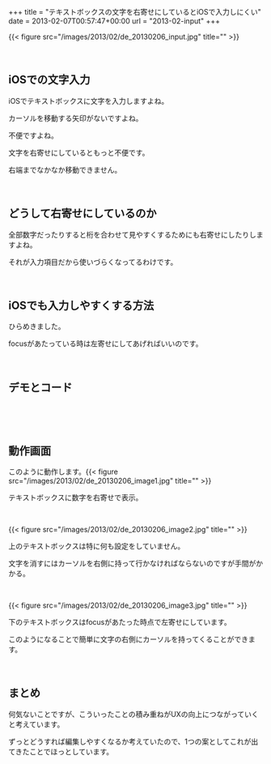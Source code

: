 +++
title = "テキストボックスの文字を右寄せにしているとiOSで入力しにくい"
date = 2013-02-07T00:57:47+00:00
url = "2013-02-input"
+++

{{< figure src="/images/2013/02/de_20130206_input.jpg" title="" >}}

&nbsp;

## iOSでの文字入力

iOSでテキストボックスに文字を入力しますよね。

カーソルを移動する矢印がないですよね。

不便ですよね。

文字を右寄せにしているともっと不便です。

右端までなかなか移動できません。

&nbsp;

## どうして右寄せにしているのか

全部数字だったりすると桁を合わせて見やすくするためにも右寄せにしたりしますよね。

それが入力項目だから使いづらくなってるわけです。

&nbsp;

## iOSでも入力しやすくする方法

ひらめきました。

focusがあたっている時は左寄せにしてあげればいいのです。

&nbsp;

## デモとコード

&nbsp;

&nbsp;

## 動作画面

このように動作します。{{< figure src="/images/2013/02/de_20130206_image1.jpg" title="" >}}

テキストボックスに数字を右寄せで表示。

&nbsp;

{{< figure src="/images/2013/02/de_20130206_image2.jpg" title="" >}}

上のテキストボックスは特に何も設定をしていません。

文字を消すにはカーソルを右側に持って行かなければならないのですが手間がかかる。

&nbsp;

{{< figure src="/images/2013/02/de_20130206_image3.jpg" title="" >}}

下のテキストボックスはfocusがあたった時点で左寄せにしています。

このようになることで簡単に文字の右側にカーソルを持ってくることができます。

&nbsp;

## まとめ

何気ないことですが、こういったことの積み重ねがUXの向上につながっていくと考えています。

ずっとどうすれば編集しやすくなるか考えていたので、1つの案としてこれが出てきたことでほっとしています。